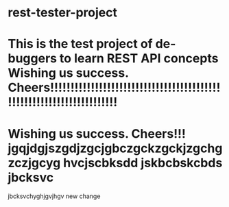 # rest-tester-project
This is the test project of de-buggers to learn REST API concepts
Wishing us success. Cheers!!!!!!!!!!!!!!!!!!!!!!!!!!!!!!!!!!!!!!!!!!!!!!!!!!!!!!!!!!!!!!!!!!!!!
=======
Wishing us success. Cheers!!!
jgqjdgjszgdjzgcjgbczgckzgckjzgchgzczjgcyg
hvcjscbksdd
jskbcbskcbds
jbcksvc
=======
jbcksvchyghjgvjhgv
new change
